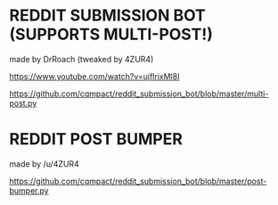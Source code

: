 # REDDIT SUBMISSION BOT (SUPPORTS MULTI-POST!)
made by DrRoach (tweaked by 4ZUR4)

https://www.youtube.com/watch?v=ujflrixMl8I

https://github.com/cqmpact/reddit_submission_bot/blob/master/multi-post.py


# REDDIT POST BUMPER
made by /u/4ZUR4

https://github.com/cqmpact/reddit_submission_bot/blob/master/post-bumper.py
